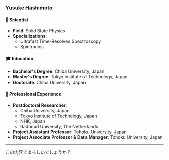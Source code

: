 ### Yusuke Hashimoto

#### 🧪 Scientist
- **Field**: Solid State Physics
- **Specializations**:
  - Ultrafast Time-Resolved Spectroscopy
  - Spintronics

#### 🎓 Education
- **Bachelor's Degree**: Chiba University, Japan
- **Master's Degree**: Tokyo Institute of Technology, Japan
- **Doctorate**: Chiba University, Japan

#### 💼 Professional Experience
- **Postdoctoral Researcher**:
  - Chiba University, Japan
  - Tokyo Institute of Technology, Japan
  - NHK, Japan
  - Radboud University, The Netherlands
- **Project Assistant Professor**: Tohoku University, Japan
- **Project Associate Professor & Data Manager**: Tohoku University, Japan

---

この内容でよろしいでしょうか？
